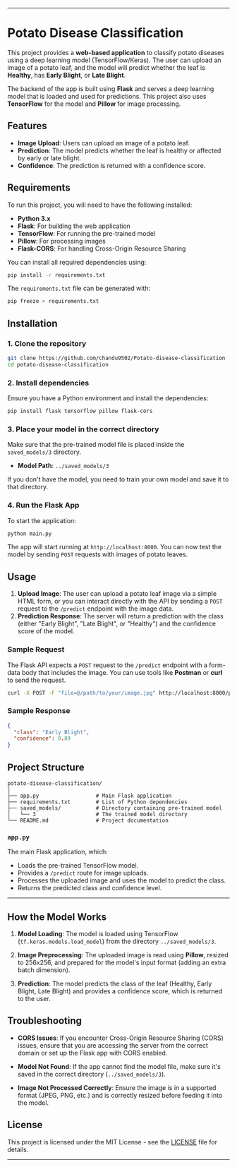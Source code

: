 
---

# Potato Disease Classification

This project provides a **web-based application** to classify potato diseases using a deep learning model (TensorFlow/Keras). The user can upload an image of a potato leaf, and the model will predict whether the leaf is **Healthy**, has **Early Blight**, or **Late Blight**.

The backend of the app is built using **Flask** and serves a deep learning model that is loaded and used for predictions. This project also uses **TensorFlow** for the model and **Pillow** for image processing.

## Features

* **Image Upload**: Users can upload an image of a potato leaf.
* **Prediction**: The model predicts whether the leaf is healthy or affected by early or late blight.
* **Confidence**: The prediction is returned with a confidence score.

## Requirements

To run this project, you will need to have the following installed:

* **Python 3.x**
* **Flask**: For building the web application
* **TensorFlow**: For running the pre-trained model
* **Pillow**: For processing images
* **Flask-CORS**: For handling Cross-Origin Resource Sharing

You can install all required dependencies using:

```bash
pip install -r requirements.txt
```

The `requirements.txt` file can be generated with:

```bash
pip freeze > requirements.txt
```

## Installation

### 1. Clone the repository

```bash
git clone https://github.com/chandu9502/Potato-disease-classification
cd potato-disease-classification
```

### 2. Install dependencies

Ensure you have a Python environment and install the dependencies:

```bash
pip install flask tensorflow pillow flask-cors
```

### 3. Place your model in the correct directory

Make sure that the pre-trained model file is placed inside the `saved_models/3` directory.

* **Model Path**: `../saved_models/3`

If you don't have the model, you need to train your own model and save it to that directory.

### 4. Run the Flask App

To start the application:

```bash
python main.py
```

The app will start running at `http://localhost:8000`. You can now test the model by sending `POST` requests with images of potato leaves.

## Usage

1. **Upload Image**: The user can upload a potato leaf image via a simple HTML form, or you can interact directly with the API by sending a `POST` request to the `/predict` endpoint with the image data.
2. **Prediction Response**: The server will return a prediction with the class (either "Early Blight", "Late Blight", or "Healthy") and the confidence score of the model.

### Sample Request

The Flask API expects a `POST` request to the `/predict` endpoint with a form-data body that includes the image. You can use tools like **Postman** or **curl** to send the request.

```bash
curl -X POST -F "file=@/path/to/your/image.jpg" http://localhost:8000/predict
```

### Sample Response

```json
{
  "class": "Early Blight",
  "confidence": 0.89
}
```

## Project Structure

```plaintext
potato-disease-classification/
│
├── app.py                  # Main Flask application
├── requirements.txt        # List of Python dependencies
├── saved_models/           # Directory containing pre-trained model
│   └── 3                   # The trained model directory
└── README.md               # Project documentation
```

### `app.py`

The main Flask application, which:

* Loads the pre-trained TensorFlow model.
* Provides a `/predict` route for image uploads.
* Processes the uploaded image and uses the model to predict the class.
* Returns the predicted class and confidence level.

---

## How the Model Works

1. **Model Loading**:
   The model is loaded using TensorFlow (`tf.keras.models.load_model`) from the directory `../saved_models/3`.

2. **Image Preprocessing**:
   The uploaded image is read using **Pillow**, resized to 256x256, and prepared for the model's input format (adding an extra batch dimension).

3. **Prediction**:
   The model predicts the class of the leaf (Healthy, Early Blight, Late Blight) and provides a confidence score, which is returned to the user.

## Troubleshooting

* **CORS Issues**: If you encounter Cross-Origin Resource Sharing (CORS) issues, ensure that you are accessing the server from the correct domain or set up the Flask app with CORS enabled.

* **Model Not Found**: If the app cannot find the model file, make sure it's saved in the correct directory (`../saved_models/3`).

* **Image Not Processed Correctly**: Ensure the image is in a supported format (JPEG, PNG, etc.) and is correctly resized before feeding it into the model.

## License

This project is licensed under the MIT License - see the [LICENSE](LICENSE) file for details.

---
